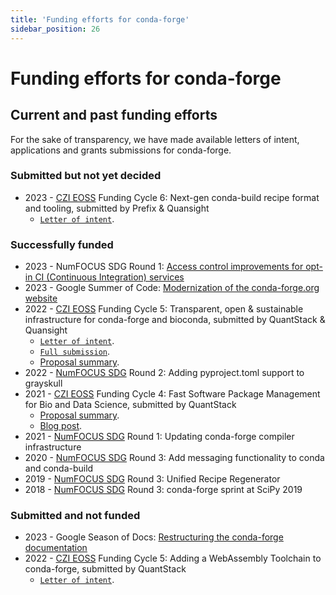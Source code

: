 ```yaml
---
title: 'Funding efforts for conda-forge'
sidebar_position: 26
---
```


<a id="funding"></a>

<a id="funding-efforts-for-conda-forge"></a>

# Funding efforts for conda-forge

<!-- Fundable efforts -->
<!-- ---------------- -->
<!-- Please check this repository for more details (WIP). -->

<a id="current-and-past-funding-efforts"></a>

## Current and past funding efforts

For the sake of transparency, we have made available letters of intent, applications and grants submissions for conda-forge.

<a id="submitted-but-not-yet-decided"></a>

### Submitted but not yet decided

- 2023 - [CZI EOSS](https://chanzuckerberg.com/eoss/) Funding Cycle 6: Next-gen conda-build recipe format and tooling, submitted by Prefix & Quansight
  - [`Letter of intent`](pathname:///_static/czi-eoss-6-loi-build-tools.pdf).

<a id="successfully-funded"></a>

### Successfully funded

- 2023 - NumFOCUS SDG Round 1: [Access control improvements for opt-in CI (Continuous Integration) services](sdg-2023-1.md)
- 2023 - Google Summer of Code: [Modernization of the conda-forge.org website](gsoc-2023.md)
- 2022 - [CZI EOSS](https://chanzuckerberg.com/eoss/) Funding Cycle 5: Transparent, open & sustainable infrastructure for conda-forge and bioconda, submitted by QuantStack & Quansight
  - [`Letter of intent`](pathname:///_static/czi-eoss-5-loi-infra.pdf).
  - [`Full submission`](pathname:///_static/czi-eoss-5-full-infra.pdf).
  - [Proposal summary](https://chanzuckerberg.com/eoss/proposals/transparent-open-sustainable-infrastructure-for-conda-forge-and-bioconda/).
- 2022 - [NumFOCUS SDG](https://numfocus.org/programs/small-development-grants) Round 2: Adding pyproject.toml support to grayskull
- 2021 - [CZI EOSS](https://chanzuckerberg.com/eoss/) Funding Cycle 4: Fast Software Package Management for Bio and Data Science, submitted by QuantStack
  - [Proposal summary](https://chanzuckerberg.com/eoss/proposals/fast-software-package-management-for-bio-and-data-science/).
  - [Blog post](https://wolfv.medium.com/the-mamba-project-and-the-czi-grant-ec88fb27c25).
- 2021 - [NumFOCUS SDG](https://numfocus.org/programs/small-development-grants) Round 1: Updating conda-forge compiler infrastructure
- 2020 - [NumFOCUS SDG](https://numfocus.org/programs/small-development-grants) Round 3: Add messaging functionality to conda and conda-build
- 2019 - [NumFOCUS SDG](https://numfocus.org/programs/small-development-grants) Round 3: Unified Recipe Regenerator
- 2018 - [NumFOCUS SDG](https://numfocus.org/programs/small-development-grants) Round 3: conda-forge sprint at SciPy 2019

<a id="submitted-and-not-funded"></a>

### Submitted and not funded

- 2023 - Google Season of Docs: [Restructuring the conda-forge documentation](gsod-2023.md)
- 2022 - [CZI EOSS](https://chanzuckerberg.com/eoss/) Funding Cycle 5: Adding a WebAssembly Toolchain to conda-forge, submitted by QuantStack
  - [`Letter of intent`](pathname:///_static/czi-eoss-5-loi-wasm.pdf).

<!-- links -->
